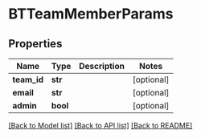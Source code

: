 # BTTeamMemberParams

## Properties
Name | Type | Description | Notes
------------ | ------------- | ------------- | -------------
**team_id** | **str** |  | [optional] 
**email** | **str** |  | [optional] 
**admin** | **bool** |  | [optional] 

[[Back to Model list]](../README.md#documentation-for-models) [[Back to API list]](../README.md#documentation-for-api-endpoints) [[Back to README]](../README.md)


